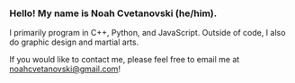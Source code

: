 ### Hello! My name is Noah Cvetanovski (he/him).

I primarily program in C++, Python, and JavaScript. Outside of code, I also do graphic design and martial arts.

If you would like to contact me, please feel free to email me at noahcvetanovski@gmail.com!

<!--
**ncvetan/ncvetan** is a ✨ _special_ ✨ repository because its `README.md` (this file) appears on your GitHub profile.

Here are some ideas to get you started:

- 🔭 I’m currently working on ...
- 🌱 I’m currently learning ...
- 👯 I’m looking to collaborate on ...
- 🤔 I’m looking for help with ...
- 💬 Ask me about ...
- 📫 How to reach me: ...
- 😄 Pronouns: ...
- ⚡ Fun fact: ...
-->
